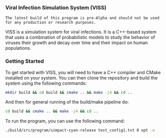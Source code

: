 ### Viral Infection Simulation System (VISS)

```
The latest build of this program is pre-Alpha and should not be used for any production or research purposes.
```

VISS is a simulation system for viral infections. It is a C++-based system that uses a combination of probabilistic models to study the behavior of viruses their growth and decay over time and their impact on human populations.

### Getting Started

To get started with VISS, you will need to have a C++ compiler and CMake installed on your system. You can then clone the repository and build the system using the following commands:

```bash
mkdir build && cd build && cmake .. && make -j4 && cd ..
```

And then for general running of the build/make pipeline do:

```bash
cd build && cmake .. && make -j4 && cd ..
```

To run the program, you can use the following command:

```bash
./build/src/program/simpact-cyan-release test_config1.txt 0 opt -o
```
